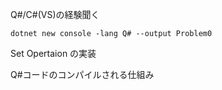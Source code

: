 Q#/C#(VS)の経験聞く


```
dotnet new console -lang Q# --output Problem0
```

Set Opertaion の実装

Q#コードのコンパイルされる仕組み

